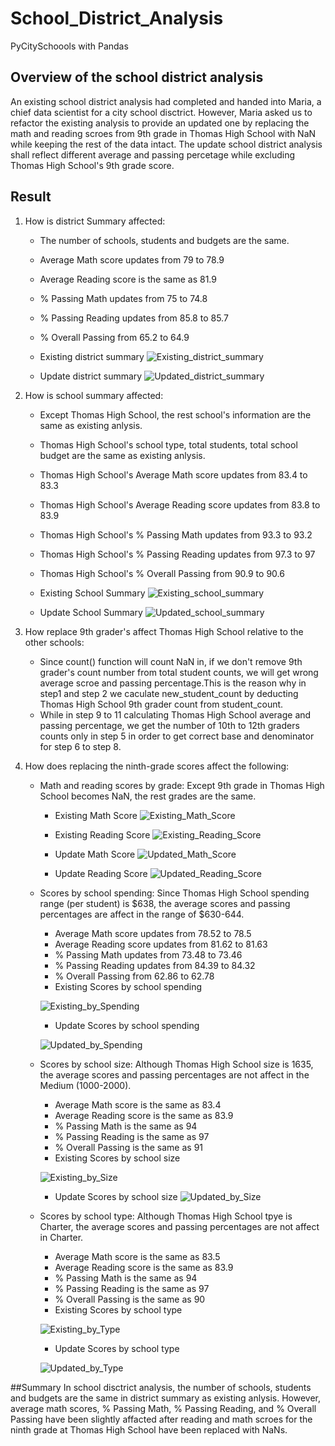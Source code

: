 # School_District_Analysis
PyCitySchoools with Pandas

## Overview of the school district analysis
An existing school district analysis had completed and handed into Maria, a chief data scientist for a city school disctrict. However, Maria asked us to refactor the existing analysis to provide an updated one by replacing the math and reading scroes from 9th grade in Thomas High School with NaN while keeping the rest of the data intact. The update school district analysis shall reflect different average and passing percetage while excluding Thomas High School's 9th grade score. 

## Result
1. How is district Summary affected: 
   * The number of schools, students and budgets are the same.
   * Average Math score updates from 79 to 78.9 
   * Average Reading score is the same as 81.9
   * % Passing Math updates from 75 to 74.8
   * % Passing Reading updates from 85.8 to 85.7
   * % Overall Passing from 65.2 to 64.9
   * Existing district summary
![Existing_district_summary](./Resources/existing_district.png)

   * Update district summary
![Updated_district_summary](./Resources/updated_district.png)

 
2. How is school summary affected: 
   * Except Thomas High School, the rest school's information are the same as existing anlysis.
   * Thomas High School's school type, total students, total school budget are the same as existing anlysis.
   * Thomas High School's Average Math score updates from 83.4 to 83.3
   * Thomas High School's Average Reading score updates from 83.8 to 83.9
   * Thomas High School's % Passing Math updates from 93.3 to 93.2
   * Thomas High School's % Passing Reading updates from 97.3 to 97
   * Thomas High School's % Overall Passing from 90.9 to 90.6
   * Existing School Summary
![Existing_school_summary](./Resources/existing_thomsa_high_with_9th.png)

   * Update School Summary
![Updated_school_summary](./Resources/updated_thomsa_high_without_9th_count.png)


3. How replace 9th grader's affect Thomas High School relative to the other schools:
   * Since count() function will count NaN in, if we don't remove 9th grader's count number from total student counts, we will get wrong average scroe and passing percentage.This is the reason why in step1 and step 2 we caculate new_student_count by deducting Thomas High School 9th grader count from student_count.
   * While in step 9 to 11 calculating Thomas High School average and passing percentage, we get the number of 10th to 12th graders counts only in step 5 in order to get correct base and denominator for step 6 to step 8.

4. How does replacing the ninth-grade scores affect the following:
   * Math and reading scores by grade: Except 9th grade in Thomas High School becomes NaN, the rest grades are the same.
     - Existing Math Score
      ![Existing_Math_Score](./Resources/existing_by_grade_math.png) 

     - Existing Reading Score
      ![Existing_Reading_Score](./Resources/existing_by_grade_reading.png)
      
     - Update Math Score
      ![Updated_Math_Score](./Resources/updated_by_grade_math.png)
      
     - Update Reading Score
      ![Updated_Reading_Score](./Resources/updated_by_grade_reading.png)
 
   * Scores by school spending: Since Thomas High School spending range (per student) is $638, the average scores and passing percentages are affect in the range of $630-644.
     - Average Math score updates from 78.52 to 78.5
     - Average Reading score updates from 81.62 to 81.63
     - % Passing Math updates from 73.48 to 73.46
     - % Passing Reading updates from 84.39 to 84.32
     - % Overall Passing from 62.86 to 62.78
     - Existing Scores by school spending

      ![Existing_by_Spending](./Resources/existing_by_school_spending.png)

     - Update Scores by school spending
 
      ![Updated_by_Spending](./Resources/updated_by_school_spending.png)

   * Scores by school size: Although Thomas High School size is 1635, the average scores and passing percentages are not affect in the Medium (1000-2000).
     - Average Math score is the same as 83.4
     - Average Reading score is the same as 83.9
     - % Passing Math is the same as 94
     - % Passing Reading is the same as 97
     - % Overall Passing is the same as 91
     - Existing Scores by school size
     
      ![Existing_by_Size](./Resources/existing_by_school_size.png)

     - Update Scores by school size
      ![Updated_by_Size](./Resources/updated_by_school_size.png)

   * Scores by school type: Although Thomas High School tpye is Charter, the average scores and passing percentages are not affect in Charter.
     - Average Math score is the same as 83.5
     - Average Reading score is the same as 83.9
     - % Passing Math is the same as 94
     - % Passing Reading is the same as 97
     - % Overall Passing is the same as 90
     - Existing Scores by school type

      ![Existing_by_Type](./Resources/existing_by_school_type.png)

     - Update Scores by school type
 
      ![Updated_by_Type](./Resources/updated_by_school_type.png)

##Summary
In school disctrict analysis, the number of schools, students and budgets are the same in district summary as existing anlysis. However, average math scores, % Passing Math, % Passing Reading, and % Overall Passing have been slightly affacted after reading and math scroes for the ninth grade at Thomas High School have been replaced with NaNs.  

